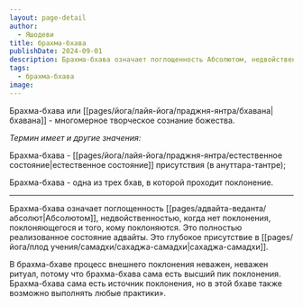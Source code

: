 ```yaml
---
layout: page-detail
author:
  - Яшодеви
title: брахма-бхава
publishDate: 2024-09-01
description: Брахма-бхава означает поглощенность Абсолютом, недвойственностью, когда нет поклонения, поклоняющегося и того, кому поклоняются. Это полностью реализованное состояние адвайты. Это глубокое присутствие в сахаджа-самадхи.
tags:
  - брахма-бхава
image:
---
```

Брахма-бхава или [[pages/йога/лайя-йога/праджня-янтра/бхавана|бхавана]] - многомерное творческое сознание божества.

*Термин имеет и другие значения:*

Брахма-бхава - [[pages/йога/лайя-йога/праджня-янтра/естественное состояние|естественное состояние]] присутствия (в ануттара-тантре);

Брахма-бхава - одна из трех бхав, в которой проходит поклонение.

---
Брахма-бхава означает поглощенность [[pages/адвайта-веданта/абсолют|Абсолютом]], недвойственностью, когда нет поклонения, поклоняющегося и того, кому поклоняются. Это полностью реализованное состояние адвайты. Это глубокое присутствие в [[pages/йога/плод учения/самадхи/сахаджа-самадхи|сахаджа-самадхи]].

В брахма-бхаве процесс внешнего поклонения неважен, неважен ритуал, потому что брахма-бхава сама есть высший пик поклонения. Брахма-бхава сама есть источник поклонения, но в этой бхаве также возможно выполнять любые практики».

